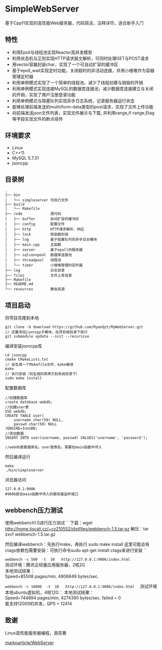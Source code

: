 # SimpleWebServer
基于Cpp11实现的高性能Web服务器，代码简洁，注释详尽，适合新手入门
## 特性
- 利用Epoll与线程池实现Reactor高并发模型
- 利用状态机与正则实现HTTP请求报文解析，可同时处理GET与POST请求
- 用vector容器封装char，实现了一个可自动扩容的缓冲区
- 基于epoll_wait实现定时功能，关闭超时的非活动连接，并用小根堆作为容器管理定时器
- 利用单例模式实现了一个简单的线程池，减少了线程创建与销毁的开销
- 利用单例模式实现连接MySQL的数据库连接池，减少数据库连接建立与关闭的开销，实现了用户注册登录功能
- 利用单例模式与阻塞队列实现异步日志系统，记录服务器运行状态
- 能够处理前端发送的multi/form-data类型的post请求，实现了文件上传功能
- 向前端发送json文件列表，实现文件展示与下载, 并利用range,if-range,Etag等字段实现文件的断点续传
## 环境要求
- Linux
- C++11
- MySQL 5.7.31
- jsoncpp 
## 目录树
```
.
├── bin
│   └── simpleserver 可执行文件
├── build
│   └── Makefile
├── code             源代码
│   ├── buffer       自动扩容的缓冲区
│   ├── config       配置文件
│   ├── http         HTTP请求解析、响应
│   ├── lock         锁函数封装
│   ├── log          基于阻塞队列的异步日志模块
│   ├── main.cpp     主函数
│   ├── server       基于epoll的服务器
│   ├── sqlconnpool  数据库连接池
│   ├── threadpool   线程池
│   └── timer        小根堆管理的定时器
├── log              日志目录
├── files            文件上传目录
├── Makefile
├── README.md
└── resources        静态资源
```
## 项目启动
将项目克隆到本地
```
git clone -b download https://github.com/RyanQyt/MyWebServer.git
// 还要添加jsoncpp子模块，在项目根目录下执行
git submodule update --init --recursive
```
编译安装jsoncpp库
```
cd jsoncpp
cmake CMakeLists.txt
// 会生成一个Makefile文件，make编译
make
// 执行安装（将生成的库拷贝到系统目录下）
sudo make install
```

配置数据库
```
//创建数据库
create database webdb;
//创建user表
USE webdb;
CREATE TABLE user(
    username char(50) NULL,
    passwd char(50) NULL
)ENGINE=InnoDB;
//添加数据
INSERT INTO user(username, passwd) VALUES('username', 'password');

//webdb是数据库名，user是表名，需要在main函数中传入
```
然后编译运行
```
make
./bin/simpleserver
```
浏览器访问
```
127.0.0.1:9006
#9006是在main函数中传入的服务器监听端口
```

## webbench压力测试
使用webbench1.5进行压力测试
``
下载：wget http://home.tiscali.cz/~cz210552/distfiles/webbench-1.5.tar.gz
解压：tar zxvf webbench-1.5.tar.gz

然后编译webbench：先执行make，再执行 sudo make install
这里可能会有ctags依赖包需要安装：可执行命令sudo apt-get install ctags来进行安装
``

``
webbench -c 500  -t  30   http://127.0.0.1:9006/index.html  
``  
测试环境：腾讯云轻量应用服务器，2核2G  
本地测试结果：  
Speed=85508 pages/min, 4906849 bytes/sec.  

``
webbench -c 10000  -t  10   http://127.0.0.1:9006/index.html  
``
测试环境 本地ubuntu虚拟机，4核12G：
本地测试结果：  
Speed=744894 pages/min, 4274390 bytes/sec. failed = 0  
能支持12000的并发，QPS = 12414

## 致谢
Linux高性能服务器编程，游双著

[markparticle/WebServer](https://github.com/markparticle/WebServer)
